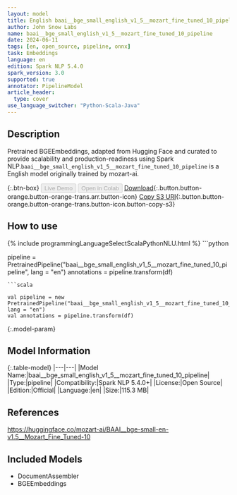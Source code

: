 ```yaml
---
layout: model
title: English baai__bge_small_english_v1_5__mozart_fine_tuned_10_pipeline pipeline BGEEmbeddings from mozart-ai
author: John Snow Labs
name: baai__bge_small_english_v1_5__mozart_fine_tuned_10_pipeline
date: 2024-06-11
tags: [en, open_source, pipeline, onnx]
task: Embeddings
language: en
edition: Spark NLP 5.4.0
spark_version: 3.0
supported: true
annotator: PipelineModel
article_header:
  type: cover
use_language_switcher: "Python-Scala-Java"
---
```


## Description

Pretrained BGEEmbeddings, adapted from Hugging Face and curated to provide scalability and production-readiness using Spark NLP.`baai__bge_small_english_v1_5__mozart_fine_tuned_10_pipeline` is a English model originally trained by mozart-ai.

{:.btn-box}
<button class="button button-orange" disabled>Live Demo</button>
<button class="button button-orange" disabled>Open in Colab</button>
[Download](https://s3.amazonaws.com/auxdata.johnsnowlabs.com/public/models/baai__bge_small_english_v1_5__mozart_fine_tuned_10_pipeline_en_5.4.0_3.0_1718069231479.zip){:.button.button-orange.button-orange-trans.arr.button-icon}
[Copy S3 URI](s3://auxdata.johnsnowlabs.com/public/models/baai__bge_small_english_v1_5__mozart_fine_tuned_10_pipeline_en_5.4.0_3.0_1718069231479.zip){:.button.button-orange.button-orange-trans.button-icon.button-copy-s3}

## How to use



<div class="tabs-box" markdown="1">
{% include programmingLanguageSelectScalaPythonNLU.html %}
```python

pipeline = PretrainedPipeline("baai__bge_small_english_v1_5__mozart_fine_tuned_10_pipeline", lang = "en")
annotations =  pipeline.transform(df)   

```
```scala

val pipeline = new PretrainedPipeline("baai__bge_small_english_v1_5__mozart_fine_tuned_10_pipeline", lang = "en")
val annotations = pipeline.transform(df)

```
</div>

{:.model-param}
## Model Information

{:.table-model}
|---|---|
|Model Name:|baai__bge_small_english_v1_5__mozart_fine_tuned_10_pipeline|
|Type:|pipeline|
|Compatibility:|Spark NLP 5.4.0+|
|License:|Open Source|
|Edition:|Official|
|Language:|en|
|Size:|115.3 MB|

## References

https://huggingface.co/mozart-ai/BAAI__bge-small-en-v1.5__Mozart_Fine_Tuned-10

## Included Models

- DocumentAssembler
- BGEEmbeddings